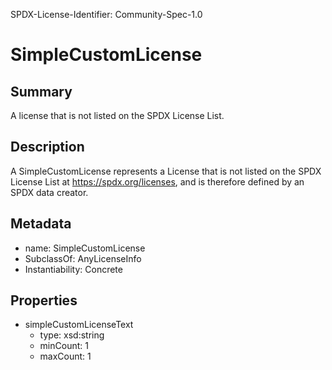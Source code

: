 SPDX-License-Identifier: Community-Spec-1.0

# SimpleCustomLicense

## Summary

A license that is not listed on the SPDX License List.

## Description

A SimpleCustomLicense represents a License that is not listed on the SPDX License
List at https://spdx.org/licenses, and is therefore defined by an SPDX data
creator.

## Metadata

- name: SimpleCustomLicense
- SubclassOf: AnyLicenseInfo
- Instantiability: Concrete

## Properties

- simpleCustomLicenseText
  - type: xsd:string
  - minCount: 1
  - maxCount: 1
